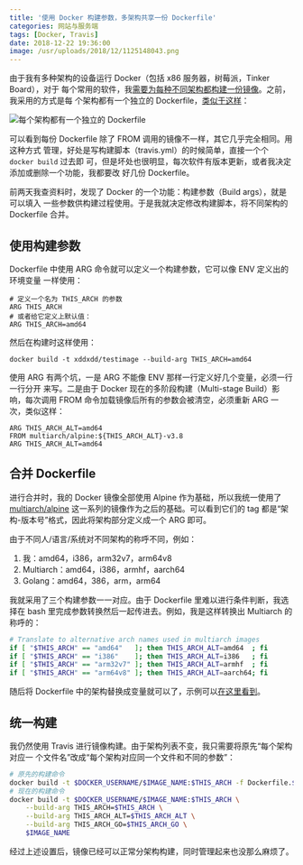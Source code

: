 ```yaml
---
title: '使用 Docker 构建参数，多架构共享一份 Dockerfile'
categories: 网站与服务端
tags: [Docker, Travis]
date: 2018-12-22 19:36:00
image: /usr/uploads/2018/12/1125148043.png
---
```


由于我有多种架构的设备运行 Docker（包括 x86 服务器，树莓派，Tinker Board），对于
每个常用的软件，我[需要为每种不同架构都构建一份镜像][1]。之前，我采用的方式是每
个架构都有一个独立的 Dockerfile，[类似于这样][2]：

![每个架构都有一个独立的 Dockerfile][3]

可以看到每份 Dockerfile 除了 FROM 调用的镜像不一样，其它几乎完全相同。用这种方式
管理，好处是写构建脚本（travis.yml）的时候简单，直接一个个 `docker build` 过去即
可，但是坏处也很明显，每次软件有版本更新，或者我决定添加或删除一个功能，我都要改
好几份 Dockerfile。

前两天我查资料时，发现了 Docker 的一个功能：构建参数（Build args），就是可以填入
一些参数供构建过程使用。于是我就决定修改构建脚本，将不同架构的 Dockerfile 合并。

## 使用构建参数

Dockerfile 中使用 ARG 命令就可以定义一个构建参数，它可以像 ENV 定义出的环境变量
一样使用：

```docker
# 定义一个名为 THIS_ARCH 的参数
ARG THIS_ARCH
# 或者给它定义上默认值：
ARG THIS_ARCH=amd64
```

然后在构建时这样使用：

```docker
docker build -t xddxdd/testimage --build-arg THIS_ARCH=amd64
```

使用 ARG 有两个坑，一是 ARG 不能像 ENV 那样一行定义好几个变量，必须一行一行分开
来写。二是由于 Docker 现在的多阶段构建（Multi-stage Build）影响，每次调用 FROM
命令加载镜像后所有的参数会被清空，必须重新 ARG 一次，类似这样：

```docker
ARG THIS_ARCH_ALT=amd64
FROM multiarch/alpine:${THIS_ARCH_ALT}-v3.8
ARG THIS_ARCH_ALT=amd64
```

## 合并 Dockerfile

进行合并时，我的 Docker 镜像全部使用 Alpine 作为基础，所以我统一使用了
[multiarch/alpine][4] 这一系列的镜像作为之后的基础。可以看到它们的 tag 都是“架
构-版本号”格式，因此将架构部分定义成一个 ARG 即可。

由于不同人/语言/系统对不同架构的称呼不同，例如：

1. 我：amd64，i386，arm32v7，arm64v8
2. Multiarch：amd64，i386，armhf，aarch64
3. Golang：amd64，386，arm，arm64

我就采用了三个构建参数一一对应。由于 Dockerfile 里难以进行条件判断，我选择在
bash 里完成参数转换然后一起传进去。例如，我是这样转换出 Multiarch 的称呼的：

```bash
# Translate to alternative arch names used in multiarch images
if [ "$THIS_ARCH" == "amd64"   ]; then THIS_ARCH_ALT=amd64  ; fi
if [ "$THIS_ARCH" == "i386"    ]; then THIS_ARCH_ALT=i386   ; fi
if [ "$THIS_ARCH" == "arm32v7" ]; then THIS_ARCH_ALT=armhf  ; fi
if [ "$THIS_ARCH" == "arm64v8" ]; then THIS_ARCH_ALT=aarch64; fi
```

随后将 Dockerfile 中的架构替换成变量就可以了，示例可以[在这里看到][5]。

## 统一构建

我仍然使用 Travis 进行镜像构建。由于架构列表不变，我只需要将原先“每个架构对应一
个文件名”改成“每个架构对应同一个文件和不同的参数”：

```bash
# 原先的构建命令
docker build -t $DOCKER_USERNAME/$IMAGE_NAME:$THIS_ARCH -f Dockerfile.$THIS_ARCH .
# 现在的构建命令
docker build -t $DOCKER_USERNAME/$IMAGE_NAME:$THIS_ARCH \
    --build-arg THIS_ARCH=$THIS_ARCH \
    --build-arg THIS_ARCH_ALT=$THIS_ARCH_ALT \
    --build-arg THIS_ARCH_GO=$THIS_ARCH_GO \
    $IMAGE_NAME
```

经过上述设置后，镜像已经可以正常分架构构建，同时管理起来也没那么麻烦了。

[1]:
    /article/modify-computer/build-arm-docker-image-on-x86-docker-hub-travis-automatic-build.lantian
[2]:
    https://github.com/xddxdd/dockerfiles/tree/46e7cc1f78ac1dce4b8b72c35bc3e6fbfb0333a3/nginx
[3]: /usr/uploads/2018/12/1125148043.png
[4]: https://hub.docker.com/r/multiarch/alpine/tags
[5]:
    https://github.com/xddxdd/dockerfiles/tree/2f019f8b851d5e8d80a5ba3e7c07134cf883ebf9
